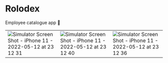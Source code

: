 # Rolodex
Employee catalogue app 🤠

| | | |
| ---- | ----- | ---- |
| ![Simulator Screen Shot - iPhone 11 - 2022-05-12 at 23 12 31](https://user-images.githubusercontent.com/22358682/168204121-ebd7af5d-352f-45e9-b677-7cac66560900.png) | ![Simulator Screen Shot - iPhone 11 - 2022-05-12 at 23 12 40](https://user-images.githubusercontent.com/22358682/168204122-b5b86a51-7a1c-43db-95b6-934eb4c2af12.png) | ![Simulator Screen Shot - iPhone 11 - 2022-05-12 at 23 12 36](https://user-images.githubusercontent.com/22358682/168204124-062b938a-d3b3-4ede-b9fc-92f8af912e85.png) |

